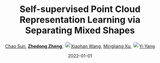 ---
title: "Self-supervised Point Cloud Representation Learning via Separating Mixed Shapes"
collection: publications
permalink: /publication/Self-sup2022
date: 2022-01-01
doi: 10.1109/TMM.2022.3206664
keywords: 
venue: 'IEEE Transactions on Multimedia'
paperurl: 'https://zdzheng.xyz/files/TMM_3D_Pre_Training.pdf'
blog: 'https://zhuanlan.zhihu.com/p/623476158'
code: 'https://github.com/cyysc1998/3d-pretraining'
author: '<a href="https://zdzheng.xyz/authors/Chao-Sun" class="author">Chao Sun</a>, <strong><a href="https://zdzheng.xyz/authors/Zhedong-Zheng" class="author">Zhedong Zheng</a></strong>, <a href="https://zdzheng.xyz/authors/Xiaohan-Wang" class="author"> <img src="https://zdzheng.xyz/files/xiaohan-wang.jpeg" alt="Xiaohan-Wang" style="border-radius: 50%; height:20px; width:20px">Xiaohan Wang</a>, <a href="https://zdzheng.xyz/authors/Mingliang-Xu" class="author">Mingliang Xu</a>, <a href="https://zdzheng.xyz/authors/Yi-Yang" class="author"> <img src="https://zdzheng.xyz/files/yi-yang.jpeg" alt="Yi-Yang" style="border-radius: 50%; height:20px; width:20px">Yi Yang</a>'
sqlauthor: '{"@type": "Person","name": "Chao Sun}, "{"@type": "Person","name": Zhedong Zheng}, "{"@type": "Person","name": Xiaohan Wang}, "{"@type": "Person","name": Mingliang Xu}, "{"@type": "Person","name": Yi Yang}, '
citation: ' Chao Sun,  Zhedong Zheng,  Xiaohan Wang,  Mingliang Xu,  Yi Yang, &quot;Self-supervised Point Cloud Representation Learning via Separating Mixed Shapes.&quot; IEEE Transactions on Multimedia, 2022. DOI: 10.1109/TMM.2022.3206664'
pub_year: '2022'
bib: >
    @article{sun2022self,<br>author = "Sun, Chao and Zheng, Zhedong and Wang, Xiaohan and Xu, Mingliang and Yang, Yi",<br>doi = "10.1109/TMM.2022.3206664",<br>title = "Self-supervised Point Cloud Representation Learning via Separating Mixed Shapes",<br>journal = "IEEE Transactions on Multimedia",<br>url = "https://zdzheng.xyz/files/TMM\_3D\_Pre\_Training.pdf",<br>code = "https://github.com/cyysc1998/3d-pretraining",<br>blog = "https://zhuanlan.zhihu.com/p/623476158",<br>year = "2022"
    }

---